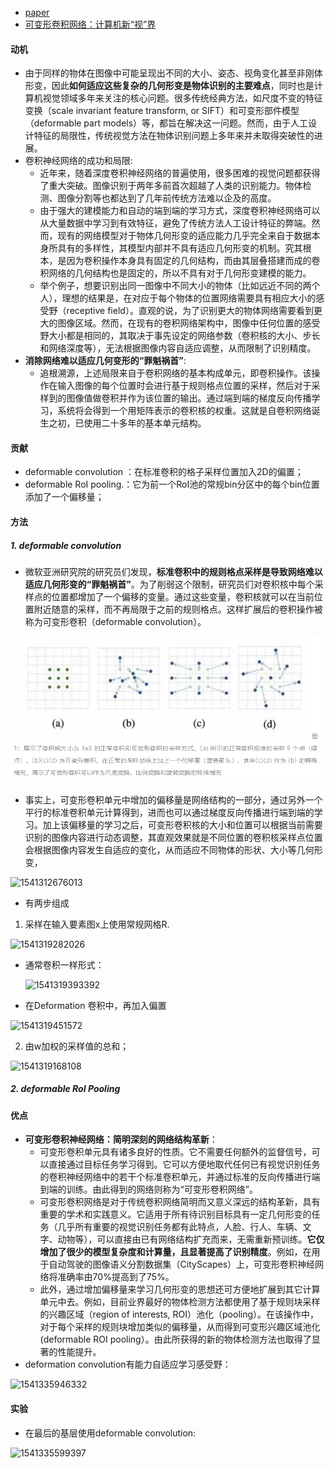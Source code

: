 * [paper](paper/2017-Deformable%20Convolutional%20Networks.pdf)
* [可变形卷积网络：计算机新“视”界](https://mp.weixin.qq.com/s?__biz=MzAwMTA3MzM4Nw==&mid=2649441063&idx=1&sn=e1ab65e2c20af1f4bff2100893f48cbe&chksm=82c0aaa3b5b723b58cf65527be4028e63a2bfb79859c83f42e244987285f4ff3ca5ff6779285#rd)

#### 动机

* 由于同样的物体在图像中可能呈现出不同的大小、姿态、视角变化甚至非刚体形变，因此**如何适应这些复杂的几何形变是物体识别的主要难点**，同时也是计算机视觉领域多年来关注的核心问题。很多传统经典方法，如尺度不变的特征变换（scale invariant feature transform, or SIFT）和可变形部件模型（deformable part models）等，都旨在解决这一问题。然而，由于人工设计特征的局限性，传统视觉方法在物体识别问题上多年来并未取得突破性的进展。
* 卷积神经网络的成功和局限:
  * 近年来，随着深度卷积神经网络的普遍使用，很多困难的视觉问题都获得了重大突破。图像识别于两年多前首次超越了人类的识别能力。物体检测、图像分割等也都达到了几年前传统方法难以企及的高度。
  * 由于强大的建模能力和自动的端到端的学习方式，深度卷积神经网络可以从大量数据中学习到有效特征，避免了传统方法人工设计特征的弊端。然而，现有的网络模型对于物体几何形变的适应能力几乎完全来自于数据本身所具有的多样性，其模型内部并不具有适应几何形变的机制。究其根本，是因为卷积操作本身具有固定的几何结构，而由其层叠搭建而成的卷积网络的几何结构也是固定的，所以不具有对于几何形变建模的能力。
  * 举个例子，想要识别出同一图像中不同大小的物体（比如远近不同的两个人），理想的结果是，在对应于每个物体的位置网络需要具有相应大小的感受野（receptive field）。直观的说，为了识别更大的物体网络需要看到更大的图像区域。然而，在现有的卷积网络架构中，图像中任何位置的感受野大小都是相同的，其取决于事先设定的网络参数（卷积核的大小、步长和网络深度等），无法根据图像内容自适应调整，从而限制了识别精度。
* **消除网络难以适应几何变形的“罪魁祸首”**:
  * 追根溯源，上述局限来自于卷积网络的基本构成单元，即卷积操作。该操作在输入图像的每个位置时会进行基于规则格点位置的采样，然后对于采样到的图像值做卷积并作为该位置的输出。通过端到端的梯度反向传播学习，系统将会得到一个用矩阵表示的卷积核的权重。这就是自卷积网络诞生之初，已使用二十多年的基本单元结构。

#### 贡献

* deformable convolution  ：在标准卷积的格子采样位置加入2D的偏置；
* deformable RoI pooling.：它为前一个RoI池的常规bin分区中的每个bin位置添加了一个偏移量；

#### 方法

##### 1. deformable convolution

* 微软亚洲研究院的研究员们发现，**标准卷积中的规则格点采样是导致网络难以适应几何形变的“罪魁祸首”**。为了削弱这个限制，研究员们对卷积核中每个采样点的位置都增加了一个偏移的变量。通过这些变量，卷积核就可以在当前位置附近随意的采样，而不再局限于之前的规则格点。这样扩展后的卷积操作被称为可变形卷积（deformable convolution）。

![1541312488287](readme/Deformable_convolutional_network_卷积图示.png)

* 事实上，可变形卷积单元中增加的偏移量是网络结构的一部分，通过另外一个平行的标准卷积单元计算得到，进而也可以通过梯度反向传播进行端到端的学习。加上该偏移量的学习之后，可变形卷积核的大小和位置可以根据当前需要识别的图像内容进行动态调整，其直观效果就是不同位置的卷积核采样点位置会根据图像内容发生自适应的变化，从而适应不同物体的形状、大小等几何形变，

![1541312676013](I:\AI\tensorflow-classification-network\readme\Deformable_convolutional_network_操作过程.png)

* 有两步组成

1. 采样在输入要素图x上使用常规网格R.

![1541319282026](I:\AI\tensorflow-classification-network\readme\Deformable_convolutional_network_deformation卷积_02.png)
* 通常卷积一样形式：

  ![1541319393392](I:\AI\tensorflow-classification-network\readme\Deformable_convolutional_network_deformation卷积_03.png)

* 在Deformation 卷积中，再加入偏置

![1541319451572](I:\AI\tensorflow-classification-network\readme\Deformable_convolutional_network_deformation卷积_04.png)

2. 由w加权的采样值的总和；

![1541319168108](I:\AI\tensorflow-classification-network\readme\Deformable_convolutional_network_deformation卷积_01.png)

##### 2. deformable RoI Pooling



#### 优点

* **可变形卷积神经网络：简明深刻的网络结构革新**：
  * 可变形卷积单元具有诸多良好的性质。它不需要任何额外的监督信号，可以直接通过目标任务学习得到。它可以方便地取代任何已有视觉识别任务的卷积神经网络中的若干个标准卷积单元，并通过标准的反向传播进行端到端的训练。由此得到的网络则称为“可变形卷积网络”。
  * 可变形卷积网络是对于传统卷积网络简明而又意义深远的结构革新，具有重要的学术和实践意义。它适用于所有待识别目标具有一定几何形变的任务（几乎所有重要的视觉识别任务都有此特点，人脸、行人、车辆、文字、动物等），可以直接由已有网络结构扩充而来，无需重新预训练。**它仅增加了很少的模型复杂度和计算量，且显著提高了识别精度**。例如，在用于自动驾驶的图像语义分割数据集（CityScapes）上，可变形卷积神经网络将准确率由70%提高到了75%。
  * 此外，通过增加偏移量来学习几何形变的思想还可方便地扩展到其它计算单元中去。例如，目前业界最好的物体检测方法都使用了基于规则块采样的兴趣区域（region of interests, ROI）池化（pooling）。在该操作中，对于每个采样的规则块增加类似的偏移量，从而得到可变形兴趣区域池化 (deformable ROI pooling）。由此所获得的新的物体检测方法也取得了显著的性能提升。
* deformation convolution有能力自适应学习感受野：

![1541335946332](I:\AI\tensorflow-classification-network\readme\Deformable_convolutional_network_实验_感受野不同.png)

#### 实验

* 在最后的基层使用deformable convolution:

![1541335599397](I:\AI\tensorflow-classification-network\readme\Deformable_convolutional_network_实验_卷积加入时机.png)